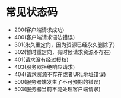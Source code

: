 # 常见状态码
* 200(客户端请求成功)
* 400(客户端请求语法错误)
* 301(永久重定向，因为资源已经永久删除了)
* 302(暂时重定向，有时候请求资源不存在)
* 401(请求没有经过授权)
* 403(服务器拒绝响应请求)
* 404(请求资源不存在或者URL地址错误)
* 500(服务器端发生了不可预期的错误)
* 503(服务器当前不能处理客户端请求)